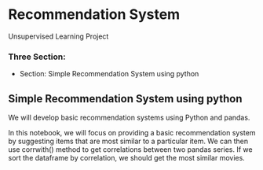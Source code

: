 # Recommendation System
Unsupervised Learning Project

### Three Section:
<ul>
  <li>Section: Simple Recommendation System using python</li>
</ul>

## Simple Recommendation System using python

We will develop basic recommendation systems using Python and pandas.

In this notebook, we will focus on providing a basic recommendation system by suggesting items that are most similar to a particular item.
We can then use corrwith() method to get correlations between two pandas series. If we sort the dataframe by correlation, we should get the most similar movies.

